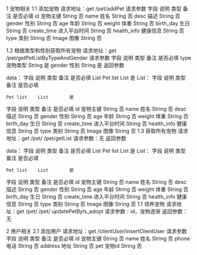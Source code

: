 1	宠物相关
1.1	添加宠物
请求地址：get /pet/addPet
请求参数
字段	说明	类型	备注	是否必填
id
	宠物主键	String		否
name
	姓名	String		否
desc
	描述	String		否
gender
	性别	String		否
age
	年龄	String		否
weight
	体重	String		否
birth_day
	生日	String		否
create_time
	进入平台时间	String		否
health_info
	健康信息	String		否
type
	类别	String		否
Image
	图像	String		否

1.2	根据类型和性别获取所有宠物
请求地址：get      /pet/getPetListByTypeAndGender
请求参数
字段	说明	类型	备注	是否必填
type
	宠物类型	String		是
gender
	性别	String		是
返回参数
 
data：
字段	说明	类型	备注	是否必填
List
	Pet list	List		是
List：
字段	说明	类型	备注	是否必填

	Pet list	List		是
字段	说明	类型	备注	是否必填
id
	宠物主键	String		否
name
	姓名	String		否
desc
	描述	String		否
gender
	性别	String		否
age
	年龄	String		否
weight
	体重	String		否
birth_day
	生日	String		否
create_time
	进入平台时间	String		否
health_info
	健康信息	String		否
type
	类别	String		否
Image
	图像	String		否
1.3	获取所有宠物
请求地址：get      /pet/ /pet/getList
请求参数：无
返回参数
 
data：
字段	说明	类型	备注	是否必填
List
	Pet list	List		是
List：
字段	说明	类型	备注	是否必填

	Pet list	List		是
字段	说明	类型	备注	是否必填
id
	宠物主键	String		否
name
	姓名	String		否
desc
	描述	String		否
gender
	性别	String		否
age
	年龄	String		否
weight
	体重	String		否
birth_day
	生日	String		否
create_time
	进入平台时间	String		否
health_info
	健康信息	String		否
type
	类别	String		否
Image
	图像	String		否
1.1	领养宠物
请求地址：get      /pet/ /pet/ updatePetByIs_adopt
请求参数：id，宠物逐渐
返回参数：无

2	用户相关
2.1	添加用户
请求地址：get   /clientUser/insertClientUser
请求参数
字段	说明	类型	备注	是否必填
id
	宠物主键	String		否
name
	姓名	String		否
phone
	电话	String		否
address
	地址	String		否
pet
	宠物id	String		否

